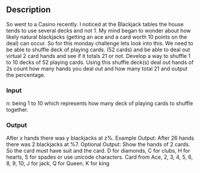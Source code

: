 ## Description
So went to a Casino recently. I noticed at the Blackjack tables the house tends to use several decks and not 1. My mind began to wonder about how likely natural blackjacks (getting an ace and a card worth 10 points on the deal) can occur.
So for this monday challenge lets look into this. We need to be able to shuffle deck of playing cards. (52 cards) and be able to deal out virtual 2 card hands and see if it totals 21 or not.
Develop a way to shuffle 1 to 10 decks of 52 playing cards.
Using this shuffle deck(s) deal out hands of 2s
count how many hands you deal out and how many total 21 and output the percentage.

### Input
n: being 1 to 10 which represents how many deck of playing cards to shuffle together.


### Output
After x hands there was y blackjacks at z%.
Example Output:
After 26 hands there was 2 blackjacks at %7.
Optional Output:
Show the hands of 2 cards. So the card must have suit and the card.
D for diamonds, C for clubs, H for hearts, S for spades or use unicode characters.
Card from Ace, 2, 3, 4, 5, 6, 8, 9, 10, J for jack, Q for Queen, K for king